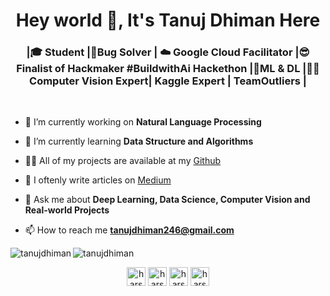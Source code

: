 <h1 align="center">Hey world 👋, It's Tanuj Dhiman Here</h1>
<h3 align="center">|🎓 Student |🐛Bug Solver | ☁️ Google Cloud Facilitator |😎 Finalist of Hackmaker #BuildwithAi Hackethon |🤖ML & DL |🤹‍♂️ Computer Vision Expert| Kaggle Expert | TeamOutliers |</h3>

<br>

- 🔭 I’m currently working on **Natural Language Processing**

- 🌱 I’m currently learning **Data Structure and Algorithms**

<!--
- 👯 I’m looking to collaborate on ***update soon***
- 🤔 I’m looking for help with ***update soon***-->

- 👨‍💻 All of my projects are available at my [Github](https://github.com/tanujdhiman?tab=repositories)

- 📝 I oftenly write articles on [Medium](https://medium.com/@tanujdhiman246)

- 💬 Ask me about **Deep Learning, Data Science, Computer Vision and Real-world Projects**

- 📫 How to reach me **tanujdhiman246@gmail.com**



<img align="left" src="https://github-readme-stats.vercel.app/api/top-langs/?username=tanujdhiman&layout=compact&hide=html&theme=radical" alt="tanujdhiman" />

<img align="center" src="https://github-readme-stats.vercel.app/api?username=tanujdhiman&show_icons=true&theme=radical" alt="tanujdhiman" />

<p align="center">
</a>
<a href="https://www.linkedin.com/in/tanuj-dhiman-a5647a16b/" target="blank"><img align="center" src="https://cdn.jsdelivr.net/npm/simple-icons@3.0.1/icons/linkedin.svg" alt="harshcasper" height="30" width="30" /></a>
<a href="https://www.kaggle.com/tanujdhiman" target="blank"><img align="center" src="https://cdn.jsdelivr.net/npm/simple-icons@3.0.1/icons/kaggle.svg" alt="harshcasper" height="30" width="30" /></a>
<a href="https://www.instagram.com/_tanuj.3869/" target="blank"><img align="center" src="https://cdn.jsdelivr.net/npm/simple-icons@3.0.1/icons/instagram.svg" alt="harshcasper" height="30" width="30" /></a>
<a href="https://www.facebook.com/tanuj.dhiman.14019" target="blank"><img align="center" src="https://cdn.jsdelivr.net/npm/simple-icons@3.0.1/icons/facebook.svg" alt="harshcasper" height="30" width="30" /></a>
</p>
